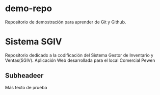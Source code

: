 # demo-repo
Repositorio de demostración para aprender de Git y Github.

# Sistema SGIV
Repositorio dedicado a la codificación del Sistema Gestor de Inventario y Ventas(SGIV). Aplicación Web desarrollada para el local Comercial Pewen


## Subheadeer

Más texto de prueba
